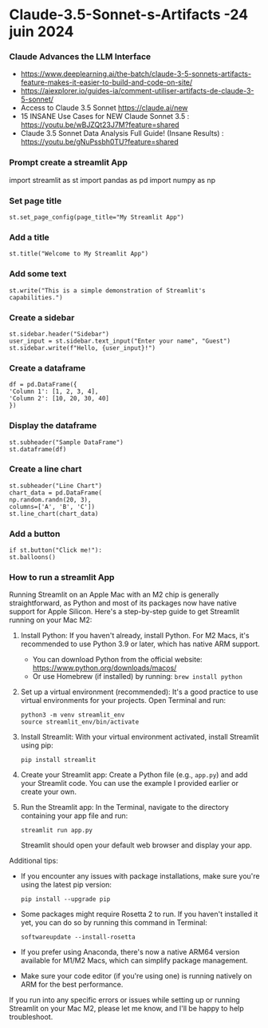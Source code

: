 # Claude-3.5-Sonnet-s-Artifacts -24 juin 2024

### Claude Advances the LLM Interface
- https://www.deeplearning.ai/the-batch/claude-3-5-sonnets-artifacts-feature-makes-it-easier-to-build-and-code-on-site/
- https://aiexplorer.io/guides-ia/comment-utiliser-artifacts-de-claude-3-5-sonnet/
- Access to Claude 3.5 Sonnet https://claude.ai/new
- 15 INSANE Use Cases for NEW Claude Sonnet 3.5 : https://youtu.be/wBJZQt23J7M?feature=shared
- Claude 3.5 Sonnet Data Analysis Full Guide! (Insane Results) : https://youtu.be/gNuPssbh0TU?feature=shared

### Prompt create a streamlit App 

import streamlit as st
import pandas as pd
import numpy as np

### Set page title
    st.set_page_config(page_title="My Streamlit App")

### Add a title
    st.title("Welcome to My Streamlit App")

### Add some text
    st.write("This is a simple demonstration of Streamlit's capabilities.")

### Create a sidebar
    st.sidebar.header("Sidebar")
    user_input = st.sidebar.text_input("Enter your name", "Guest")
    st.sidebar.write(f"Hello, {user_input}!")

### Create a dataframe
    df = pd.DataFrame({
    'Column 1': [1, 2, 3, 4],
    'Column 2': [10, 20, 30, 40]
    })

### Display the dataframe
    st.subheader("Sample DataFrame")
    st.dataframe(df)

### Create a line chart
    st.subheader("Line Chart")
    chart_data = pd.DataFrame(
    np.random.randn(20, 3),
    columns=['A', 'B', 'C'])
    st.line_chart(chart_data)

### Add a button
    if st.button("Click me!"):
    st.balloons()

 ### How to run a streamlit App 
 Running Streamlit on an Apple Mac with an M2 chip is generally straightforward, as Python and most of its packages now have native support for Apple Silicon. Here's a step-by-step guide to get Streamlit running on your Mac M2:

1. Install Python:
   If you haven't already, install Python. For M2 Macs, it's recommended to use Python 3.9 or later, which has native ARM support.

   - You can download Python from the official website: https://www.python.org/downloads/macos/
   - Or use Homebrew (if installed) by running: `brew install python`

2. Set up a virtual environment (recommended):
   It's a good practice to use virtual environments for your projects. Open Terminal and run:

   ```
   python3 -m venv streamlit_env
   source streamlit_env/bin/activate
   ```

3. Install Streamlit:
   With your virtual environment activated, install Streamlit using pip:

   ```
   pip install streamlit
   ```

4. Create your Streamlit app:
   Create a Python file (e.g., `app.py`) and add your Streamlit code. You can use the example I provided earlier or create your own.

5. Run the Streamlit app:
   In the Terminal, navigate to the directory containing your app file and run:

   ```
   streamlit run app.py
   ```

   Streamlit should open your default web browser and display your app.

Additional tips:

- If you encounter any issues with package installations, make sure you're using the latest pip version:
  ```
  pip install --upgrade pip
  ```

- Some packages might require Rosetta 2 to run. If you haven't installed it yet, you can do so by running this command in Terminal:
  ```
  softwareupdate --install-rosetta
  ```

- If you prefer using Anaconda, there's now a native ARM64 version available for M1/M2 Macs, which can simplify package management.

- Make sure your code editor (if you're using one) is running natively on ARM for the best performance.

If you run into any specific errors or issues while setting up or running Streamlit on your Mac M2, please let me know, and I'll be happy to help troubleshoot.

